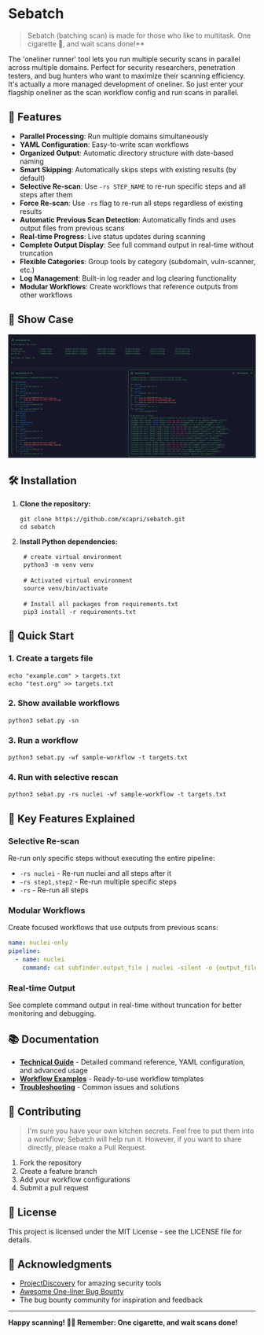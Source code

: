 # Sebatch 
> Sebatch (batching scan) is made for those who like to multitask. One cigarette 🚬, and wait scans done!** 

The 'oneliner runner' tool lets you run multiple security scans in parallel across multiple domains. Perfect for security researchers, penetration testers, and bug hunters who want to maximize their scanning efficiency. It's actually a more managed development of oneliner. So just enter your flagship oneliner as the scan workflow config and run scans in parallel.

## 🚀 Features

- **Parallel Processing**: Run multiple domains simultaneously
- **YAML Configuration**: Easy-to-write scan workflows
- **Organized Output**: Automatic directory structure with date-based naming
- **Smart Skipping**: Automatically skips steps with existing results (by default)
- **Selective Re-scan**: Use `-rs STEP_NAME` to re-run specific steps and all steps after them
- **Force Re-scan**: Use `-rs` flag to re-run all steps regardless of existing results
- **Automatic Previous Scan Detection**: Automatically finds and uses output files from previous scans
- **Real-time Progress**: Live status updates during scanning
- **Complete Output Display**: See full command output in real-time without truncation
- **Flexible Categories**: Group tools by category (subdomain, vuln-scanner, etc.)
- **Log Management**: Built-in log reader and log clearing functionality
- **Modular Workflows**: Create workflows that reference outputs from other workflows

## 👀 Show Case

![Sebatch Showcase](docs/sc.png)

## 🛠️ Installation

1. **Clone the repository:**
   ```
   git clone https://github.com/xcapri/sebatch.git
   cd sebatch
   ```

2. **Install Python dependencies:**
   ```
    # create virtual environment
    python3 -m venv venv

    # Activated virtual environment
    source venv/bin/activate

    # Install all packages from requirements.txt
    pip3 install -r requirements.txt
   ```

## 📝 Quick Start

### 1. Create a targets file
```
echo "example.com" > targets.txt
echo "test.org" >> targets.txt
```

### 2. Show available workflows
```
python3 sebat.py -sn
```

### 3. Run a workflow
```
python3 sebat.py -wf sample-workflow -t targets.txt
```

### 4. Run with selective rescan
```
python3 sebat.py -rs nuclei -wf sample-workflow -t targets.txt
```

## 🔄 Key Features Explained

### Selective Re-scan
Re-run only specific steps without executing the entire pipeline:
- `-rs nuclei` - Re-run nuclei and all steps after it
- `-rs step1,step2` - Re-run multiple specific steps
- `-rs` - Re-run all steps

### Modular Workflows
Create focused workflows that use outputs from previous scans:
```yaml
name: nuclei-only
pipeline:
  - name: nuclei
    command: cat subfinder.output_file | nuclei -silent -o {output_file}
```

### Real-time Output
See complete command output in real-time without truncation for better monitoring and debugging.

## 📚 Documentation

- **[Technical Guide](docs/technical-guide.md)** - Detailed command reference, YAML configuration, and advanced usage
- **[Workflow Examples](docs/technical-guide.md#creating-custom-workflows)** - Ready-to-use workflow templates
- **[Troubleshooting](docs/technical-guide.md#troubleshooting)** - Common issues and solutions

## 🤝 Contributing

> I'm sure you have your own kitchen secrets. Feel free to put them into a workflow; Sebatch will help run it. However, if you want to share directly, please make a Pull Request.

1. Fork the repository
2. Create a feature branch
3. Add your workflow configurations
4. Submit a pull request

## 📄 License

This project is licensed under the MIT License - see the LICENSE file for details.

## 🙏 Acknowledgments

- [ProjectDiscovery](https://projectdiscovery.io/) for amazing security tools
- [Awesome One-liner Bug Bounty](https://github.com/dwisiswant0/awesome-oneliner-bugbounty)
- The bug bounty community for inspiration and feedback

---

**Happy scanning! 🚬💨 Remember: One cigarette, and wait scans done!** 
